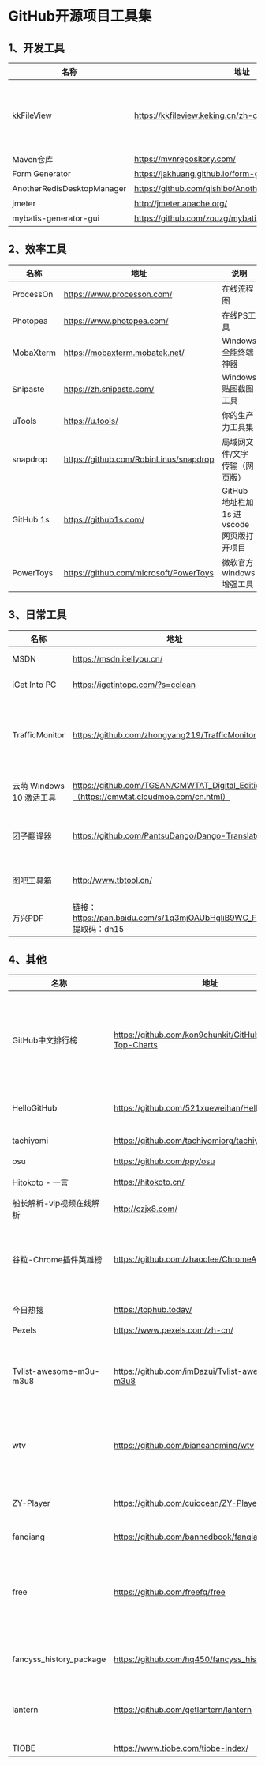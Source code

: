 # GitHub开源项目工具集

[GitHub趋势榜]: https://github.com/trending

## 1、开发工具

| 名称                       | 地址                                                  | 说明                                                         |
| -------------------------- | ----------------------------------------------------- | ------------------------------------------------------------ |
| kkFileView                 | https://kkfileview.keking.cn/zh-cn/index.html         | kkFileView为文件文档在线预览解决方案，该项目使用流行的spring boot搭建，易上手和部署，基本支持主流办公文档的在线预览，如doc,docx,xls,xlsx,ppt,pptx,pdf,txt,zip,rar,图片,视频,音频等等 |
| Maven仓库                  | https://mvnrepository.com/                            | Maven仓库                                                    |
| Form Generator             | https://jakhuang.github.io/form-generator/#/          | Element UI表单生成器（Vue2.x）                               |
| AnotherRedisDesktopManager | https://github.com/qishibo/AnotherRedisDesktopManager | Redis可视化管理工具                                          |
| jmeter                     | http://jmeter.apache.org/                             | 接口压测工具                                                 |
| mybatis-generator-gui      | https://github.com/zouzg/mybatis-generator-gui        | Mybatis一键生成工具                                          |

## 2、效率工具

| 名称      | 地址                                   | 说明                                     |
| --------- | -------------------------------------- | ---------------------------------------- |
| ProcessOn | https://www.processon.com/             | 在线流程图                               |
| Photopea  | https://www.photopea.com/              | 在线PS工具                               |
| MobaXterm | https://mobaxterm.mobatek.net/         | Windows全能终端神器                      |
| Snipaste  | https://zh.snipaste.com/               | Windows贴图截图工具                      |
| uTools    | https://u.tools/                       | 你的生产力工具集                         |
| snapdrop  | https://github.com/RobinLinus/snapdrop | 局域网文件/文字传输（网页版）            |
| GitHub 1s | https://github1s.com/                  | GitHub 地址栏加1s 进vscode网页版打开项目 |
| PowerToys | https://github.com/microsoft/PowerToys | 微软官方windows增强工具                  |

## 3、日常工具

| 名称                     | 地址                                                         | 说明                                                         |
| ------------------------ | ------------------------------------------------------------ | ------------------------------------------------------------ |
| MSDN                     | https://msdn.itellyou.cn/                                    | Windows,Office等原版镜像下载                                 |
| iGet Into PC             | https://igetintopc.com/?s=cclean                             | PC付费软件免费下载                                           |
| TrafficMonitor           | https://github.com/zhongyang219/TrafficMonitor               | 显示当前网速、CPU及内存利用率的桌面悬浮窗软件，并支持任务栏显示，更换皮肤。 |
| 云萌 Windows 10 激活工具 | https://github.com/TGSAN/CMWTAT_Digital_Edition（https://cmwtat.cloudmoe.com/cn.html） | Win10 数字权利（数字许可证）激活工具                         |
| 团子翻译器               | https://github.com/PantsuDango/Dango-Translator              | 团子翻译器 —— 个人兴趣制作的一款基于OCR技术的翻译器          |
| 图吧工具箱               | http://www.tbtool.cn/                                        | 图吧工具箱 - 最纯净的硬件工具箱                              |
| 万兴PDF                  | 链接：https://pan.baidu.com/s/1q3mjOAUbHgliB9WC_FSnhA  提取码：dh15 |                                                              |

## 4、其他

| 名称                     | 地址                                                     | 说明                                                         |
| ------------------------ | -------------------------------------------------------- | ------------------------------------------------------------ |
| GitHub中文排行榜         | https://github.com/kon9chunkit/GitHub-Chinese-Top-Charts | 🇨🇳 GitHub中文排行榜，帮助你发现高分优秀中文项目、更高效地吸收国人的优秀经验成果；榜单每周更新一次，敬请关注！ |
| HelloGitHub              | https://github.com/521xueweihan/HelloGitHub              | 分享 GitHub 上有趣、入门级的开源项目                         |
| tachiyomi                | https://github.com/tachiyomiorg/tachiyomi                | 免费的漫画阅读器                                             |
| osu                      | https://github.com/ppy/osu                               | 全平台音乐游戏                                               |
| Hitokoto - 一言          | https://hitokoto.cn/                                     | 每次进入，随机一条"名言警句"                                 |
| 船长解析-vip视频在线解析 | http://czjx8.com/                                        | vip视频在线解析                                              |
| 谷粒-Chrome插件英雄榜    | https://github.com/zhaoolee/ChromeAppHeroes              | 为优秀的Chrome插件写一本中文说明书, 让Chrome插件英雄们造福人类~ |
| 今日热搜                 | https://tophub.today/                                    | 汇聚众多平台的热搜榜单                                       |
| Pexels                   | https://www.pexels.com/zh-cn/                            | 高清素材图片                                                 |
| Tvlist-awesome-m3u-m3u8  | https://github.com/imDazui/Tvlist-awesome-m3u-m3u8       | 直播源相关资源汇总 📺 💯 IPTV、M3U —— 勤洗手、戴口罩，祝愿所有人百毒不侵 |
| wtv                      | https://github.com/biancangming/wtv                      | 解决电脑、手机看电视直播的苦恼，收集各种直播源，电视直播网站 |
| ZY-Player                | https://github.com/cuiocean/ZY-Player                    | ▶️ 跨平台桌面端视频资源播放器.简洁无广告.免费高颜值. 🎞        |
| fanqiang                 | https://github.com/bannedbook/fanqiang                   | 翻墙-科学上网                                                |
| free                     | https://github.com/freefq/free                           | 翻墙、免费翻墙、免费科学上网、免费节点、免费梯子、免费ss/v2ray/trojan节点、蓝灯、谷歌商店、翻墙梯子 |
| fancyss_history_package  | https://github.com/hq450/fancyss_history_package         | 科学上网插件的离线安装包储存在这里                           |
| lantern                  | https://github.com/getlantern/lantern                    | Lantern官方版本下载 蓝灯 翻墙 代理 科学上网 外网 加速器 梯子 路由 |
| TIOBE                    | https://www.tiobe.com/tiobe-index/                       | 世界语言排行榜                                               |

